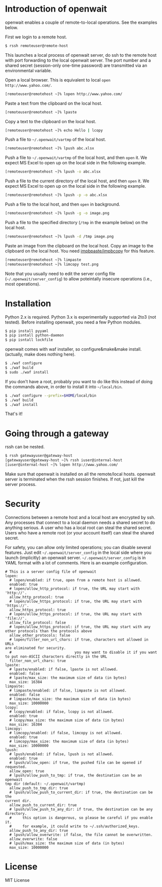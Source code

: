 # Introduction of openwait
openwait enables a couple of remote-to-local operations.
See the examples below.

First we login to a remote host.
```bash
$ rssh remoteuser@remote-host
```
This launches a local process of openwait server, do ssh to the
remote host with port forwarding to the local openwait server.
The port number and a shared secret (session-only one-time password)
are transmitted via an environmental variable.

Open a local browser. This is equivalent to local `open
http://www.yahoo.com/`.

```bash
[remoteuser@remotehost ~]% lopen http://www.yahoo.com/
```

Paste a text from the clipboard on the local host.
```bash
[remoteuser@remotehost ~]% lpaste
```

Copy a text to the clipboard on the local host.

```bash
[remoteuser@remotehost ~]% echo Hello | lcopy
```

Push a file to `~/.openwait/vartmp` of the local host.
```bash
[remoteuser@remotehost ~]% lpush abc.xlsx
```

Push a file to `~/.openwait/vartmp` of the local host, and then `open`
it. We expect MS Excel to open up on the local side in the following example.
```bash
[remoteuser@remotehost ~]% lpush -o abc.xlsx
```

Push a file to the current directory of the local host, and then `open`
it. We expect MS Excel to open up on the local side in the following example.
```bash
[remoteuser@remotehost ~]% lpush -p -o abc.xlsx
```

Push a file to the local host, and then `open` in background.

```bash
[remoteuser@remotehost ~]% lpush -g -o image.png
```

Push a file to the specified directory (`/tmp` in the example below) on the local host.

```bash
[remoteuser@remotehost ~]% lpush -d /tmp image.png
```

Paste an image from the clipboard on the local host.
Copy an image to the clipboard on the local host.
You need [impbpaste/impbcopy](http://www.alecjacobson.com/weblog/?p=3816) for this feature.
```bash
[remoteuser@remotehost ~]% limpaste
[remoteuser@remotehost ~]% limcopy test.png
```

Note that you usually need to edit the server config file
(`~/.openwait/server_config`) to allow poteintally insecure operations
(i.e., most operations).

# Installation
Python 2.x is required. Python 3.x is experimentally supported via 2to3
(not tested).
Before installing openwait, you need a few Python modules.

```bash
$ pip install pyyaml
$ pip isntall python-daemon
$ pip isntall lockfile
```

openwait comes with waf installer, so configure&make&make install.
(actually, make does nothing here).

```bash
$ ./waf configure
$ ./waf build
$ sudo ./waf install
```

If you don't have a root, probably you want to do like this instead of
doing the commands above, in order to install it into `~/local/bin`.

```bash
$ ./waf configure --prefix=$HOME/local/bin
$ ./waf build
$ ./waf install
```

That's it!

# Going through a gateway
rssh can be nested.

```bash
$ rssh gatewayuser@gateway-host
[gatewayuser@gateway-host ~]% rssh iuser@internal-host
[iuser@internal-host ~]% lopen http://www.yahoo.com/
```

Make sure that openwait is installed on all the remote/local hosts.
openwait server is terminated when the rssh session finishes.
If not, just kill the server process.

# Security
Connections between a remote host and a local host are encrypted by ssh.
Any processes that connect to a local daemon needs a shared secret to do
anything serious. A user who has a local root can steal the shared
secret. Users who have a remote root (or your account itself) can
steal the shared secret.

For safety, you can allow only limited operations; you can disable
several features.
Just edit `~/.openwait/server_config` in the local side where you launch (implicitly)
an openwait server. `~/.openwait/server_config` is in YAML format with a lot of
comments. Here is an example configuration.

```
# This is a server config file of openwait
lopen:
  # lopen/enabled: if true, open from a remote host is allowed.
  enabled: true
  # lopen/allow_http_protocol: if true, the URL may start with
'http://'.
  allow_http_protocol: true
  # lopen/allow_https_protocol: if true, the URL may start with
'https://'.
  allow_https_protocol: true
  # lopen/allow_https_protocol: if true, the URL may start with
'file://'.
  allow_file_protocol: false
  # lopen/allow_https_protocol: if true, the URL may start with any
other protocols than the protocols above
  allow_other_protocols: false
  # lopen/filter_non_url_chars: if true, characters not allowed in URLs
are eliminated for security.
  #                             you may want to disable it if you want
to put non-ASCII characters directly in the URL
  filter_non_url_chars: true
lpaste:
  # lpaste/enabled: if false, lpaste is not allowed.
  enabled: false
  # lpaste/max_size: the maximum size of data (in bytes)
  max_size: 16384
limpaste:
  # limpaste/enabled: if false, limpaste is not allowed.
  enabled: false
  # limpaste/max_size: the maximum size of data (in bytes)
  max_size: 10000000
lcopy:
  # lcopy/enabled: if false, lcopy is not allowed.
  enabled: true
  # lcopy/max_size: the maximum size of data (in bytes)
  max_size: 16384
limcopy:
  # limcopy/enabled: if false, limcopy is not allowed.
  enabled: true
  # limcopy/max_size: the maximum size of data (in bytes)
  max_size: 10000000
lpush:
  # lpush/enabled: if false, lpush is not allowed.
  enabled: true
  # lpush/allow_open: if true, the pushed file can be opened if
requested.
  allow_open: true
  # lpush/allow_push_to_tmp: if true, the destination can be an openwait
tmp dir (default: ~/.openwait/vartmp)
  allow_push_to_tmp_dir: true
  # lpush/allow_push_to_current_dir: if true, the destination can be the
current dir.
  allow_push_to_current_dir: true
  # lpush/allow_push_to_any_dir: if true, the destination can be any
directory.
  #     this option is dangerous, so please be careful if you enable it.
  #     for example, it could write to ~/.ssh/authorized_keys.
  allow_push_to_any_dir: true
  # lpush/allow_overwrite: if false, the file cannot be overwritten.
  allow_overwrite: false
  # lpush/max_size: the maximum size of data (in bytes)
  max_size: 10000000
```

# License
MIT License
